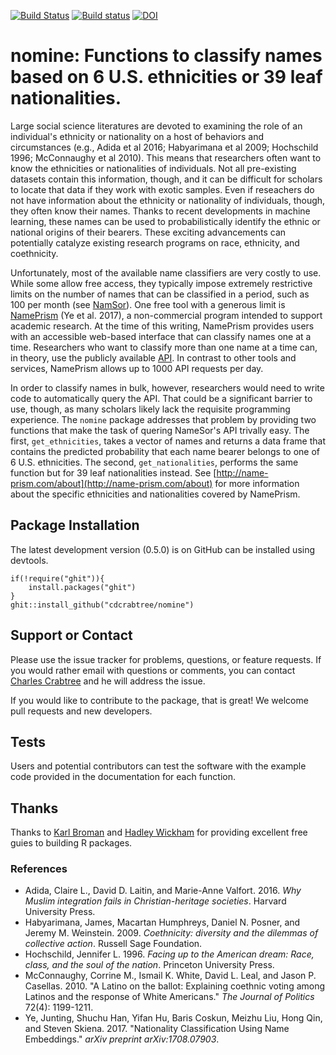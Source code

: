 [![Build Status](https://travis-ci.org/cdcrabtree/nomine.svg?branch=master)](https://travis-ci.org/cdcrabtree/nomine) [![Build status](https://ci.appveyor.com/api/projects/status/github/cdcrabtree/nomine?svg=true)](https://ci.appveyor.com/api/projects/status/github/cdcrabtree/) [![DOI](https://zenodo.org/badge/105415000.svg)](https://zenodo.org/badge/latestdoi/105415000)

# nomine: Functions to classify names based on 6 U.S. ethnicities or 39 leaf nationalities.

Large social science literatures are devoted to examining the role of an individual's ethnicity or nationality on a host of behaviors and circumstances (e.g., Adida et al 2016; Habyarimana et al 2009; Hochschild 1996; McConnaughy et al 2010). This means that researchers often want to know the ethnicities or nationalities of individuals. Not all pre-existing datasets contain this information, though, and it can be difficult for scholars to locate that data if they work with exotic samples. Even if reseachers do not have information about the ethnicity or nationality of individuals, though, they often know their names. Thanks to recent developments in machine learning, these names can be used to probabilistically identify the ethnic or national origins of their bearers. These exciting advancements can potentially catalyze existing research programs on race, ethnicity, and coethnicity.

Unfortunately, most of the available name classifiers are very costly to use. While some allow free access, they typically impose extremely restrictive limits on the number of names that can be classified in a period, such as 100 per month (see [NamSor](http://www.namsor.com/)). One free tool with a generous limit is [NamePrism](http://name-prism.com/) (Ye et al. 2017), a non-commercial program intended to support academic research. At the time of this writing, NamePrism provides users with an accessible web-based interface that can classify names one at a time. Researchers who want to classify more than one name at a time can, in theory, use the publicly available [API](http://name-prism.com/api). In contrast to other tools and services, NamePrism allows up to 1000 API requests per day.

In order to classify names in bulk, however, researchers would need to write code to automatically query the API. That could be a significant barrier to use, though, as many scholars likely lack the requisite programming experience. The `nomine` package addresses that problem by providing two functions that make the task of quering NameSor's API trivally easy. The first, `get_ethnicities`, takes a vector of names and returns a data frame that contains the predicted probability that each name bearer belongs to one of 6 U.S. ethnicities. The second, `get_nationalities`, performs the same function but for 39 leaf nationalities instead. See [http://name-prism.com/about](http://name-prism.com/about) for more information about the specific ethnicities and nationalities covered by NamePrism.

## Package Installation
The latest development version (0.5.0) is on GitHub can be installed using devtools.

```
if(!require("ghit")){
    install.packages("ghit")
}
ghit::install_github("cdcrabtree/nomine")
```

## Support or Contact
Please use the issue tracker for problems, questions, or feature requests. If you would rather email with questions or comments, you can contact [Charles Crabtree](mailto:ccrabtr@umich.edu) and he will address the issue.

If you would like to contribute to the package, that is great! We welcome pull requests and new developers.

## Tests
Users and potential contributors can test the software with the example code provided in the documentation for each function.

## Thanks
Thanks to [Karl Broman](https://github.com/kbroman) and [Hadley Wickham]() for providing excellent free guies to building R packages.

### References
- Adida, Claire L., David D. Laitin, and Marie-Anne Valfort. 2016. _Why Muslim integration fails in Christian-heritage societies_. Harvard University Press.
- Habyarimana, James, Macartan Humphreys, Daniel N. Posner, and Jeremy M. Weinstein. 2009. _Coethnicity: diversity and the dilemmas of collective action_. Russell Sage Foundation.
- Hochschild, Jennifer L. 1996. _Facing up to the American dream: Race, class, and the soul of the nation_. Princeton University Press.
- McConnaughy, Corrine M., Ismail K. White, David L. Leal, and Jason P. Casellas. 2010. "A Latino on the ballot: Explaining coethnic voting among Latinos and the response of White Americans." _The Journal of Politics_ 72(4): 1199-1211.
- Ye, Junting, Shuchu Han, Yifan Hu, Baris Coskun, Meizhu Liu, Hong Qin, and Steven Skiena. 2017. "Nationality Classification Using Name Embeddings." _arXiv preprint arXiv:1708.07903_.

